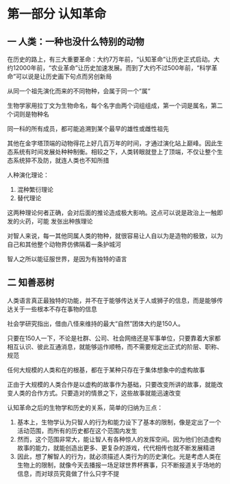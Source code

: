 # 第一部分 认知革命

## 一 人类：一种也没什么特别的动物

在历史的路上，有三大重要革命：大约7万年前，“认知革命”让历史正式启动。大约12000年前，“农业革命”让历史加速发展。而到了大约不过500年前，“科学革命”可以说是让历史画下句点而另创新局

从同一个祖先演化而来的不同物种，会属于同一个“属“

生物学家用拉丁文为生物命名，每个名字由两个词组组成，第一个词是属名，第二个词则是物种名

同一科的所有成员，都可能追溯到某个最早的雄性或雌性祖先

其他在金字塔顶端的动物得花上好几百万年的时间，才通过演化站上巅峰。因此生态系统有时间发展处种种制衡。相较之下，人类转眼就登上了顶端，不仅让整个生态系统猝不及防，就连人类也不知所措

人种演化理论：

1. 混种繁衍理论
2. 替代理论

这两种理论何者正确，会对后面的推论造成极大影响。这点可以说是政治上一触即发的火药，可能 发张出种族理论

对智人来说，每一其他同属人类的物种，就很容易让人自以为是造物的极致，以为自己和其他整个动物界仿佛隔着一条护城河

智人之所以能征服世界，是因为有独特的语言

##  二 知善恶树

人类语言真正最独特的功能，并不在于能够传达关于人或狮子的信息，而是能够传达关于一些根本不存在事物的信息

社会学研究指出，借由八怪来维持的最大“自然”团体大约是150人。

只要在150人一下，不论是社群、公司、社会网络还是军事单位，只要靠着大家都相互认识、彼此互通消息，就能够运作顺畅，而不需要规定出正式的阶层、职称、规范

任何大规模的人类和在的根基，都在于某种只存在于集体想象中的虚构故事

正由于大规模的人类合作是以虚构的故事作为基础，只要改变所讲的故事，就能改变人类的合作方式。只要造对的情景之下，这些故事就能迅速改变

认知革命之后的生物学和历史的关系，简单的归纳为三点：

1. 基本上，生物学认为只智人的行为和能力设下了基本的限制，像是定出了一个活动范围，而所有的历史都在这个范围内发生
2. 然而，这个范围非常大，能让智人有各种惊人的发挥空间。因为他们创造虚构故事的能力，就能创造出更多、更复杂的游戏，代代相传也就不断发展精进
3. 因此，想了解智人的行为，就必须描述人类行为的历史演化。光是考虑人类在生物上的限制，就像今天去播报一场足球世界杯赛事，只不断报道关于场地的信息，而对球员究竟做了什么只字不提

